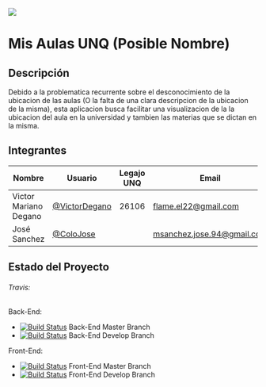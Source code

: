 ![](http://)

# Mis Aulas UNQ (Posible Nombre)

## Descripción
Debido a la problematica recurrente sobre el desconocimiento de la ubicacion de las aulas (O la falta de una clara descripcion de la ubicacion de la misma), esta aplicacion busca facilitar una visualizacion de la la ubicacion del aula en la universidad y tambien las materias que se dictan en la misma.

## Integrantes

   Nombre            |						Usuario						| Legajo UNQ |							Email
---------------------|--------------------------------------------------|------------|----------------------------------------------------------
Victor Mariano Degano|[@VictorDegano](https://github.com/VictorDegano)  |    26106   | [flame.el22@gmail.com](mailto:flame.el22@gmail.com)
José Sanchez         |[@ColoJose](https://github.com/ColoJose)          |       | [msanchez.jose.94@gmail.com](mailto:msanchez.jose.94@gmail.com)

## Estado del Proyecto

###### Travis:

Back-End:
- [![Build Status](https://travis-ci.com/ColoJose/backend-tip.svg?branch=master)](https://travis-ci.com/ColoJose/backend-tip.svg?branch=master) Back-End Master Branch
- [![Build Status](https://travis-ci.com/ColoJose/backend-tip.svg?branch=develop)](https://travis-ci.com/ColoJose/backend-tip.svg?branch=develop) Back-End Develop Branch

Front-End:
- [![Build Status](https://travis-ci.com/ColoJose/frontend-tip.svg?branch=master)](https://travis-ci.com/ColoJose/frontend-tip.svg?branch=master) Front-End Master Branch
- [![Build Status](https://travis-ci.com/ColoJose/frontend-tip.svg?branch=develop)](https://travis-ci.com/ColoJose/frontend-tip.svg?branch=develop) Front-End Develop Branch

